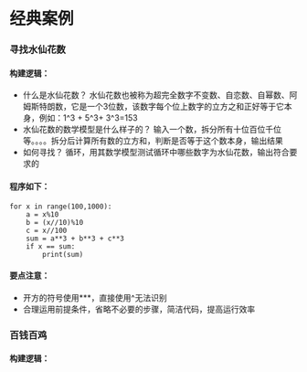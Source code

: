 # 经典案例
### 寻找水仙花数
#### 构建逻辑： 
* 什么是水仙花数？
水仙花数也被称为超完全数字不变数、自恋数、自幂数、阿姆斯特朗数，它是一个3位数，该数字每个位上数字的立方之和正好等于它本身，例如：1^3 + 5^3+ 3^3=153 
* 水仙花数的数学模型是什么样子的？
输入一个数，拆分所有十位百位千位等。。。。拆分后计算所有数的立方和，判断是否等于这个数本身，输出结果
* 如何寻找？
循环，用其数学模型测试循环中哪些数字为水仙花数，输出符合要求的
#### 程序如下：
```
for x in range(100,1000):
    a = x%10
    b = (x//10)%10
    c = x//100
    sum = a**3 + b**3 + c**3
    if x == sum:
        print(sum)
```
#### 要点注意：
* 开方的符号使用***，直接使用^无法识别
* 合理运用前提条件，省略不必要的步骤，简洁代码，提高运行效率

### 百钱百鸡
#### 构建逻辑：

